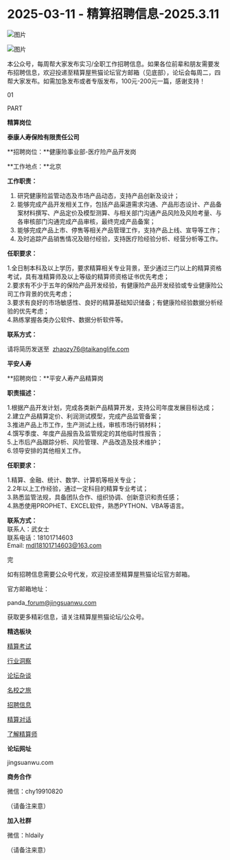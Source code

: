 # 2025-03-11 - 精算招聘信息-2025.3.11

![图片](https://mmbiz.qpic.cn/mmbiz_jpg/PVTr5cqOmdsiaicIRGthO3IhpdkibrFUWVU1xAtP9ZY24c0vAhCVJo55thjfrfia19NvibyVvich2UW9I8vGCty5LxNw/640?wx_fmt=jpeg&tp=webp&wxfrom=5&wx_lazy=1)

![图片](https://mmbiz.qpic.cn/mmbiz_png/7QRTvkK2qC63c02mKcsfAaJ8sNcicTvg22UkHHibvKiasFS9FS6E4FeV0Dibe7as7h4tm8p7EfNfI06adlGbL2icYjw/640?wx_fmt=png&tp=webp&wxfrom=5&wx_lazy=1)

本公众号，每周帮大家发布实习/全职工作招聘信息。如果各位前辈和朋友需要发布招聘信息，欢迎投递至精算屋熊猫论坛官方邮箱（见底部），论坛会每周二，四帮大家发布。如需加急发布或者专版发布，100元-200元一篇，感谢支持！

01

PART

**精算岗位**

****泰康人寿保险有限责任公司****

**招聘岗位：**健康险事业部-医疗险产品开发岗

**工作地点：**北京

**工作职责：**

1. 研究健康险监管动态及市场产品动态，支持产品创新及设计；
2. 能够完成产品开发相关工作，包括产品渠道需求沟通、产品形态设计、产品备案材料撰写、产品定价及模型测算、与相关部门沟通产品风险及风险考量、与各审核部门沟通完成产品审核，最终完成产品备案；
3. 能够完成产品上市、停售等相关产品管理工作，支持产品上线、宣导等工作；
4. 及时追踪产品销售情况及赔付经验，支持医疗险经验分析、经营分析等工作。

**任职要求：**

1.全日制本科及以上学历，要求精算相关专业背景，至少通过三门以上的精算资格考试，具有准精算师及以上等级的精算师资格证书优先考虑；  
2.要求有不少于五年的保险产品开发经验，有健康险产品开发经验或专业健康险公司工作背景的优先考虑；  
3.要求有良好的市场敏感性、良好的精算基础知识储备；有健康险经验数据分析经验的优先考虑；  
4.熟练掌握各类办公软件、数据分析软件等。

**联系方式：**

请将简历发送至  zhaozy76@taikanglife.com

**平安人寿**

**招聘岗位：**平安人寿产品精算岗

**职责描述：**  
  
1.根据产品开发计划，完成各类新产品精算开发，支持公司年度发展目标达成；  
2.建立产品精算定价、利润测试模型，完成产品监管备案；  
3.推进产品上市工作，生产测试上线，审核市场行销材料；  
4.馔写季度、年度产品报告及监管规定的其他临时性报告；  
5.上市后产品跟踪分析、风险管理、产品改造及技术维护；  
6.领导安排的其他相关工作。

**任职要求：**  
  
1.精算、金融、统计、数学、计算机等相关专业；  
2.2年以上工作经验，通过一定科目的精算专业考试；  
3.熟悉监管法规，具备团队合作、组织协调、创新意识和责任感；  
4.熟悉使用PROPHET、EXCEL软件，熟悉PYTHON、VBA等语言。

**联系方式：**  
联系人：武女士  
联系电话：18101714603  
Email: mdl18101714603@163.com


完

如有招聘信息需要公众号代发，欢迎投递至精算屋熊猫论坛官方邮箱。

官方邮箱地址：

panda\_forum@jingsuanwu.com

获取更多精彩信息，请关注精算屋熊猫论坛/公众号。

**精选板块**

[精算考试](https://mp.weixin.qq.com/mp/appmsgalbum?__biz=Mzg5NzkwMTMzMA==&action=getalbum&album_id=2804960172988448769#wechat_redirect)

[行业洞察](https://mp.weixin.qq.com/mp/appmsgalbum?__biz=Mzg5NzkwMTMzMA==&action=getalbum&album_id=2804965799378829313#wechat_redirect)

[论坛杂谈](https://mp.weixin.qq.com/mp/appmsgalbum?__biz=Mzg5NzkwMTMzMA==&action=getalbum&album_id=2804979947286315009#wechat_redirect)

[名校之旅](https://mp.weixin.qq.com/mp/appmsgalbum?__biz=Mzg5NzkwMTMzMA==&action=getalbum&album_id=2804975288236654595#wechat_redirect)

[招聘信息](https://mp.weixin.qq.com/mp/appmsgalbum?__biz=Mzg5NzkwMTMzMA==&action=getalbum&album_id=2809916434738069507#wechat_redirect)

[精算对话](https://mp.weixin.qq.com/mp/appmsgalbum?__biz=Mzg5NzkwMTMzMA==&action=getalbum&album_id=3028246288796221446#wechat_redirect)

[了解精算师](https://mp.weixin.qq.com/mp/appmsgalbum?__biz=Mzg5NzkwMTMzMA==&action=getalbum&album_id=2804971247444180995#wechat_redirect)

**论坛网址**

jingsuanwu.com

**商务合作**

微信：chy19910820

（请备注来意）

**加入社群**

微信：hldaily

（请备注来意）